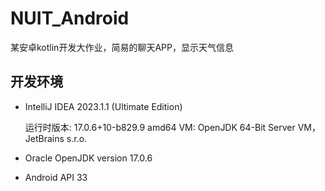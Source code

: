 # NUIT_Android
某安卓kotlin开发大作业，简易的聊天APP，显示天气信息

## 开发环境
- IntelliJ IDEA 2023.1.1 (Ultimate Edition)

  运行时版本: 17.0.6+10-b829.9 amd64
  VM: OpenJDK 64-Bit Server VM，JetBrains s.r.o.
  
- Oracle OpenJDK version 17.0.6

- Android API 33

